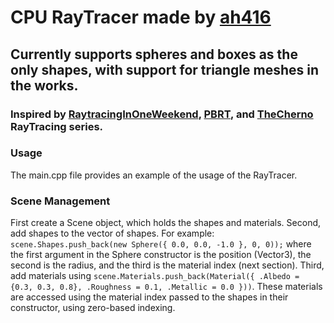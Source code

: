 # CPU RayTracer made by [ah416](https://github.com/ah416)

## Currently supports spheres and boxes as the only shapes, with support for triangle meshes in the works.

### Inspired by [RaytracingInOneWeekend](https://raytracing.github.io/books/RayTracingInOneWeekend.html), [PBRT](https://pbr-book.org/), and [TheCherno](https://youtube.com/TheCherno) RayTracing series.

### Usage
The main.cpp file provides an example of the usage of the RayTracer.

### Scene Management
First create a Scene object, which holds the shapes and materials.
Second, add shapes to the vector of shapes. For example: `scene.Shapes.push_back(new Sphere({ 0.0, 0.0, -1.0 }, 0, 0));` where the first argument in the Sphere constructor is the position (Vector3), the second is the radius, and the third is the material index (next section).
Third, add materials using `scene.Materials.push_back(Material({ .Albedo = {0.3, 0.3, 0.8}, .Roughness = 0.1, .Metallic = 0.0 }))`. These materials are accessed using the material index passed to the shapes in their constructor, using zero-based indexing.
